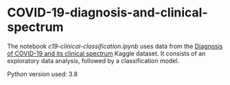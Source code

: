 # COVID-19-diagnosis-and-clinical-spectrum

The notebook *c19-clinical-classification.ipynb* uses data from the [Diagnosis of COVID-19 and its clinical spectrum](https://www.kaggle.com/einsteindata4u/covid19?select=dataset.xlsx) Kaggle dataset. It consists of an exploratory data analysis, followed by a classification model.

Python version used: 3.8
